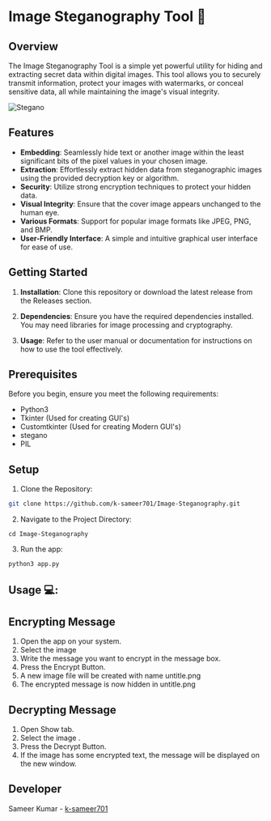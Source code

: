 # Image Steganography Tool 🤖

## Overview

The Image Steganography Tool is a simple yet powerful utility for hiding and extracting secret data within digital images. This tool allows you to securely transmit information, protect your images with watermarks, or conceal sensitive data, all while maintaining the image's visual integrity.

![Stegano](https://github.com/k-sameer701/Image-Steganography/assets/103239208/ee9950d9-1a01-4a9b-95d8-1490970aae22)



## Features

- **Embedding**: Seamlessly hide text or another image within the least significant bits of the pixel values in your chosen image.
- **Extraction**: Effortlessly extract hidden data from steganographic images using the provided decryption key or algorithm.
- **Security**: Utilize strong encryption techniques to protect your hidden data.
- **Visual Integrity**: Ensure that the cover image appears unchanged to the human eye.
- **Various Formats**: Support for popular image formats like JPEG, PNG, and BMP.
- **User-Friendly Interface**: A simple and intuitive graphical user interface for ease of use.

## Getting Started

1. **Installation**: Clone this repository or download the latest release from the Releases section.

2. **Dependencies**: Ensure you have the required dependencies installed. You may need libraries for image processing and cryptography.

3. **Usage**: Refer to the user manual or documentation for instructions on how to use the tool effectively.

## Prerequisites
Before you begin, ensure you meet the following requirements:
* Python3
* Tkinter (Used for creating GUI's)
* Customtkinter   (Used for creating Modern GUI's)
* stegano
* PIL

## Setup

1. Clone the Repository:
   
```bash
git clone https://github.com/k-sameer701/Image-Steganography.git
```

2. Navigate to the Project Directory:
   
```
cd Image-Steganography
```

3. Run the app:
   
```bash   
python3 app.py
```

## Usage 💻:

## Encrypting Message 

1. Open the app on your system.
2. Select the image 
3. Write the message you want to encrypt in the message box.
4. Press the Encrypt Button.
5. A new image file will be created with name untitle.png
6. The encrypted message is now hidden in untitle.png

## Decrypting Message

1. Open Show tab.
2. Select the image .
3. Press the Decrypt Button.
4. If the image has some encrypted text, the message will be displayed on the new window.

## Developer
Sameer Kumar - [k-sameer701](https://github.com/k-sameer701)

